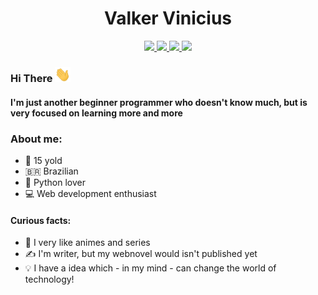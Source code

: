 <h1 align= "center">
  Valker Vinicius
</h1>

<p align= "center">
  <a href="https://www.linkedin.com/in/valker-vinicius">
    <img src="https://img.shields.io/badge/-LinkedIn-%230374b4?logo=linkedin" />
  </a>
  <a href="https://www.instagram.com/valker_vinicius">
    <img src="https://img.shields.io/badge/-Instagram-%23f89747?logo=instagram" />
  </a>
  <a href="https://t.me/Devinicius">
    <img src="https://img.shields.io/badge/-Telegram-%23197eb2?logo=telegram" />
  </a>
  <a href="valkerm2v@gmail.com">
    <img src="https://img.shields.io/badge/-valkerm2v%40gmail.com-gray?logo=gmail" />
  </a>
</p>

### Hi There <img src= "https://raw.githubusercontent.com/ABSphreak/ABSphreak/master/gifs/Hi.gif" width= "25px"> </img>
#### I'm just another beginner programmer who doesn't know much, but is very focused on learning more and more
### About me:
- 🧑 15 yold 
- 🇧🇷 Brazilian
- 🐍 Python lover
- 💻 Web development enthusiast 
#### Curious facts:
* 🍥 I very like animes and series
* ✍ I'm writer, but my webnovel would isn't published yet
* 💡 I have a idea which - in my mind - can change the world of technology!
